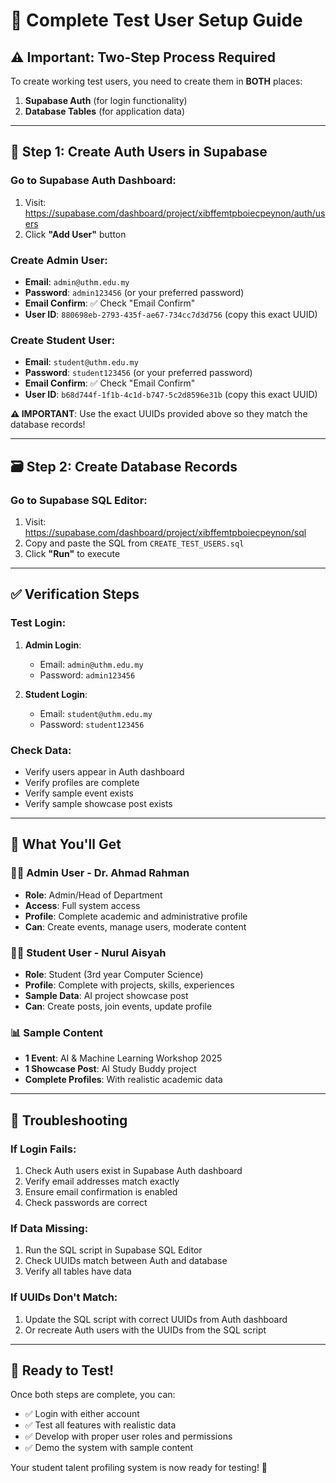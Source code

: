# 👥 Complete Test User Setup Guide

## ⚠️ Important: Two-Step Process Required

To create working test users, you need to create them in **BOTH** places:
1. **Supabase Auth** (for login functionality)
2. **Database Tables** (for application data)

---

## 🔐 Step 1: Create Auth Users in Supabase

### Go to Supabase Auth Dashboard:
1. Visit: https://supabase.com/dashboard/project/xibffemtpboiecpeynon/auth/users
2. Click **"Add User"** button

### Create Admin User:
- **Email**: `admin@uthm.edu.my`
- **Password**: `admin123456` (or your preferred password)
- **Email Confirm**: ✅ Check "Email Confirm"
- **User ID**: `880698eb-2793-435f-ae67-734cc7d3d756` (copy this exact UUID)

### Create Student User:
- **Email**: `student@uthm.edu.my`  
- **Password**: `student123456` (or your preferred password)
- **Email Confirm**: ✅ Check "Email Confirm"
- **User ID**: `b68d744f-1f1b-4c1d-b747-5c2d8596e31b` (copy this exact UUID)

**⚠️ IMPORTANT**: Use the exact UUIDs provided above so they match the database records!

---

## 🗃️ Step 2: Create Database Records

### Go to Supabase SQL Editor:
1. Visit: https://supabase.com/dashboard/project/xibffemtpboiecpeynon/sql
2. Copy and paste the SQL from `CREATE_TEST_USERS.sql`
3. Click **"Run"** to execute

---

## ✅ Verification Steps

### Test Login:
1. **Admin Login**: 
   - Email: `admin@uthm.edu.my`
   - Password: `admin123456`

2. **Student Login**:
   - Email: `student@uthm.edu.my` 
   - Password: `student123456`

### Check Data:
- Verify users appear in Auth dashboard
- Verify profiles are complete
- Verify sample event exists
- Verify sample showcase post exists

---

## 🎯 What You'll Get

### 👨‍💼 Admin User - Dr. Ahmad Rahman
- **Role**: Admin/Head of Department
- **Access**: Full system access
- **Profile**: Complete academic and administrative profile
- **Can**: Create events, manage users, moderate content

### 👩‍🎓 Student User - Nurul Aisyah
- **Role**: Student (3rd year Computer Science)
- **Profile**: Complete with projects, skills, experiences
- **Sample Data**: AI project showcase post
- **Can**: Create posts, join events, update profile

### 📊 Sample Content
- **1 Event**: AI & Machine Learning Workshop 2025
- **1 Showcase Post**: AI Study Buddy project
- **Complete Profiles**: With realistic academic data

---

## 🚨 Troubleshooting

### If Login Fails:
1. Check Auth users exist in Supabase Auth dashboard
2. Verify email addresses match exactly
3. Ensure email confirmation is enabled
4. Check passwords are correct

### If Data Missing:
1. Run the SQL script in Supabase SQL Editor
2. Check UUIDs match between Auth and database
3. Verify all tables have data

### If UUIDs Don't Match:
1. Update the SQL script with correct UUIDs from Auth dashboard
2. Or recreate Auth users with the UUIDs from the SQL script

---

## 🎉 Ready to Test!

Once both steps are complete, you can:
- ✅ Login with either account
- ✅ Test all features with realistic data
- ✅ Develop with proper user roles and permissions
- ✅ Demo the system with sample content

Your student talent profiling system is now ready for testing! 🚀

